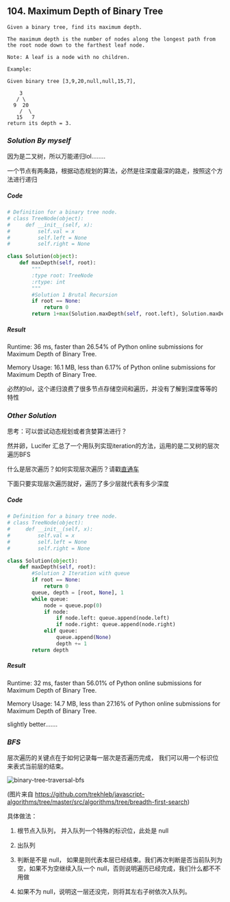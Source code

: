 ## 104. Maximum Depth of Binary Tree

```
Given a binary tree, find its maximum depth.

The maximum depth is the number of nodes along the longest path from the root node down to the farthest leaf node.

Note: A leaf is a node with no children.

Example:

Given binary tree [3,9,20,null,null,15,7],

    3
   / \
  9  20
    /  \
   15   7
return its depth = 3.
```

### *Solution By myself*

因为是二叉树，所以万能递归lol........

一个节点有两条路，根据动态规划的算法，必然是往深度最深的路走，按照这个方法进行递归

##### *Code*

```python
# Definition for a binary tree node.
# class TreeNode(object):
#     def __init__(self, x):
#         self.val = x
#         self.left = None
#         self.right = None

class Solution(object):
    def maxDepth(self, root):
        """
        :type root: TreeNode
        :rtype: int
        """
        #Solution 1 Brutal Recursion
        if root == None:
            return 0
        return 1+max(Solution.maxDepth(self, root.left), Solution.maxDepth(self, root.right))
```

##### *Result*

Runtime: 36 ms, faster than 26.54% of Python online submissions for Maximum Depth of Binary Tree.

Memory Usage: 16.1 MB, less than 6.17% of Python online submissions for Maximum Depth of Binary Tree.

必然的lol，这个递归浪费了很多节点存储空间和遍历，并没有了解到深度等等的特性



### *Other Solution*

思考：可以尝试动态规划或者贪婪算法进行？

然并卵，Lucifer 汇总了一个用队列实现iteration的方法，运用的是二叉树的层次遍历BFS

什么是层次遍历？如何实现层次遍历？请戳[直通车](#BFS)

下面只要实现层次遍历就好，遍历了多少层就代表有多少深度



##### *Code*

```python
# Definition for a binary tree node.
# class TreeNode(object):
#     def __init__(self, x):
#         self.val = x
#         self.left = None
#         self.right = None

class Solution(object):
    def maxDepth(self, root):
        #Solution 2 Iteration with queue
        if root == None:
            return 0
        queue, depth = [root, None], 1
        while queue:
            node = queue.pop(0)
            if node:
                if node.left: queue.append(node.left)
                if node.right: queue.append(node.right)
            elif queue:
                queue.append(None)
                depth += 1
        return depth
```



##### *Result*

Runtime: 32 ms, faster than 56.01% of Python online submissions for Maximum Depth of Binary Tree.

Memory Usage: 14.7 MB, less than 27.16% of Python online submissions for Maximum Depth of Binary Tree.



slightly better.......







### *BFS*

层次遍历的关键点在于如何记录每一层次是否遍历完成， 我们可以用一个标识位来表式当前层的结束。

![binary-tree-traversal-bfs](D:/Study/LeetCode/leetcode/assets/thinkings/binary-tree-traversal-bfs.gif)

(图片来自 https://github.com/trekhleb/javascript-algorithms/tree/master/src/algorithms/tree/breadth-first-search)

具体做法：

1. 根节点入队列， 并入队列一个特殊的标识位，此处是 null

2. 出队列

3. 判断是不是 null， 如果是则代表本层已经结束。我们再次判断是否当前队列为空，如果不为空继续入队一个 null，否则说明遍历已经完成，我们什么都不不用做

4. 如果不为 null，说明这一层还没完，则将其左右子树依次入队列。

